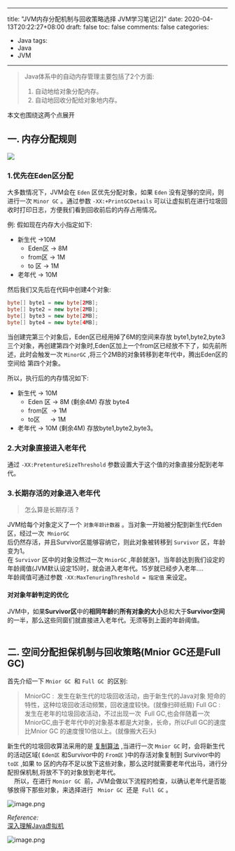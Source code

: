 
---
title: "JVM内存分配机制与回收策略选择 JVM学习笔记[2]"
date: 2020-04-13T20:22:27+08:00
draft: false
toc: false
comments: false
categories:
- Java
tags:
- Java
- JVM
---



> Java体系中的自动内存管理主要包括了2个方面:
> 1. 自动地给对象分配内存。
> 1. 自动地回收分配给对象地内存。

本文也围绕这两个点展开
<a name="lEFV6"></a>
## 一. 内存分配规则

![](https://p1-jj.byteimg.com/tos-cn-i-t2oaga2asx/gold-user-assets/2019/6/24/16b8975973c1114c~tplv-t2oaga2asx-image.image)

<a name="mTE4x"></a>
### 1.优先在Eden区分配
大多数情况下，JVM会在 `Eden` 区优先分配对象，如果 `Eden` 没有足够的空间，则进行一次 `Minor GC` 。通过参数 `-XX:+PrintGCDetails` 可以让虚拟机在进行垃圾回收时打印日志，方便我们看到回收前后的内存占用情况。


例: 假如现在内存大小指定如下:

- 新生代 ->10M
  - Eden区 -> 8M
  - from区 -> 1M
  - to 区 -> 1M
- 老年代 -> 10M

然后我们又先后在代码中创建4个对象:

```java
byte[] byte1 = new byte[2MB];
byte[] byte2 = new byte[2MB];
byte[] byte3 = new byte[2MB];
byte[] byte4 = new byte[4MB];
```


当创建完第三个对象后，Eden区已经用掉了6M的空间来存放 byte1,byte2,byte3 三个对象，再创建第四个对象时,Eden区加上一个from区已经放不下了，如先前所述，此时会触发一次 `MinorGC` ,将三个2MB的对象转移到老年代中，腾出Eden区的空间给 第四个对象。

所以，执行后的内存情况如下:

- 新生代 -> 10M 
  - Eden 区 -> 8M (剩余4M) 存放 byte4
  - from区  -> 1M
  - to区      -> 1M
- 老年代 -> 10M (剩余4M) 存放byte1,byte2,byte3。


<a name="afMtC"></a>
### 2.大对象直接进入老年代

通过 `-XX:PretentureSizeThreshold` 参数设置大于这个值的对象直接分配到老年代。

<a name="LLkbd"></a>
### 3.长期存活的对象进入老年代
> 怎么算是长期存活 ?


JVM给每个对象定义了一个 `对象年龄计数器` 。当对象一开始被分配到新生代Eden区，经过一次  `MniorGC` <br />后仍然存活，并且Survivor区能够容纳它，则此对象被转移到 `Survivor` 区，年龄变为1。<br />在 `Survivor` 区中的对象没熬过一次 `MniorGC` ,年龄就涨1，当年龄达到我们设定的年龄阈值(JVM默认设定15)时，就会进入老年代。15岁就已经步入老年....<br />年龄阈值可通过参数 `-XX:MaxTenuringThreshold = 指定值` 来设定。<br />

<a name="16QsE"></a>
#### 对对象年龄判定的优化

JVM中，如果**Survivor区**中的**相同年龄**的**所有对象的大小**总和大于**Survivor空间**的一半，那么这些同窗们就直接进入老年代。无须等到上面的年龄阈值。<br />
<br />

<a name="Hp1zy"></a>
## 二. 空间分配担保机制与回收策略(Mnior GC还是Full GC)
首先介绍一下 `Mnior GC`  和 `Full GC`  的区别:
> MniorGC :  发生在新生代的垃圾回收活动，由于新生代的Java对象 短命的特性，这种垃圾回收活动频繁，回收速度较快。(就像扫碎纸屑)
> Full GC : 发生在老年的垃圾回收活动，不过出现一次  Full GC,也会伴随着一次 MniorGC,由于老年代中的对象基本都是大对象，长命，所以Full GC的速度比Mnior GC 的速度慢10倍以上。(就像搬大石头)


新生代的垃圾回收算法采用的是 [复制算法](https://www.yuque.com/henudada/kir653/hl39eo#vxPl5) ,当进行一次 `Mnior GC` 时，会将新生代的活动区域( `Eden区` 和Survivor中的 `From区` )中的存活对象复制到 Survivor中的 `to区` ,如果 to 区的内存不足以放下这些对象，那么这时就需要老年代出马，进行分配担保机制,将放不下的对象放到老年代。<br />    所以，在进行 `Monior GC`  前，JVM会做以下流程的检查，以确认老年代是否能够放得下那些对象，来选择进行 ` Mnior GC`  还是  `Full GC` 。

![image.png](https://p1-jj.byteimg.com/tos-cn-i-t2oaga2asx/gold-user-assets/2019/6/24/16b8975970bb9584~tplv-t2oaga2asx-image.image)







_Reference:_<br />[深入理解Java虚拟机](https://book.douban.com/subject/24722612/) 

![image.png](https://p1-jj.byteimg.com/tos-cn-i-t2oaga2asx/gold-user-assets/2019/6/24/16b897598641ce69~tplv-t2oaga2asx-image.image)
